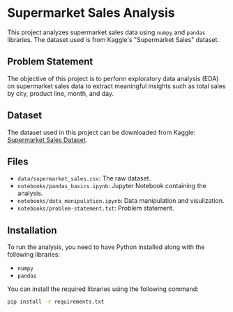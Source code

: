 # Supermarket Sales Analysis

This project analyzes supermarket sales data using `numpy` and `pandas` libraries. The dataset used is from Kaggle's "Supermarket Sales" dataset.

## Problem Statement

The objective of this project is to perform exploratory data analysis (EDA) on supermarket sales data to extract meaningful insights such as total sales by city, product line, month, and day.

## Dataset

The dataset used in this project can be downloaded from Kaggle: [Supermarket Sales Dataset](https://www.kaggle.com/aungpyaeap/supermarket-sales).

## Files

- `data/supermarket_sales.csv`: The raw dataset.
- `notebooks/pandas_basics.ipynb`: Jupyter Notebook containing the analysis.
- `notebooks/data_manipulation.ipynb`: Data manipulation and visulization.
- `notebooks/problem-statement.txt`: Problem statement.

## Installation

To run the analysis, you need to have Python installed along with the following libraries:

- `numpy`
- `pandas`

You can install the required libraries using the following command:

```bash
pip install -r requirements.txt
```
